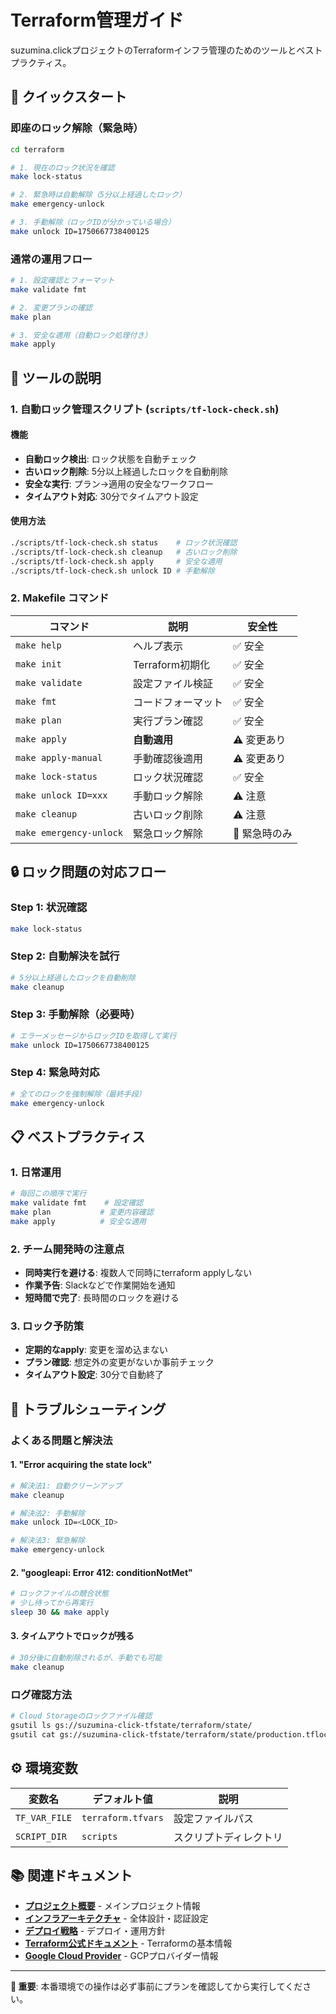 # Terraform管理ガイド

suzumina.clickプロジェクトのTerraformインフラ管理のためのツールとベストプラクティス。

## 🚀 クイックスタート

### 即座のロック解除（緊急時）

```bash
cd terraform

# 1. 現在のロック状況を確認
make lock-status

# 2. 緊急時は自動解除（5分以上経過したロック）
make emergency-unlock

# 3. 手動解除（ロックIDが分かっている場合）
make unlock ID=1750667738400125
```

### 通常の運用フロー

```bash
# 1. 設定確認とフォーマット
make validate fmt

# 2. 変更プランの確認
make plan

# 3. 安全な適用（自動ロック処理付き）
make apply
```

## 🔧 ツールの説明

### 1. 自動ロック管理スクリプト (`scripts/tf-lock-check.sh`)

#### 機能
- **自動ロック検出**: ロック状態を自動チェック
- **古いロック削除**: 5分以上経過したロックを自動削除
- **安全な実行**: プラン→適用の安全なワークフロー
- **タイムアウト対応**: 30分でタイムアウト設定

#### 使用方法
```bash
./scripts/tf-lock-check.sh status    # ロック状況確認
./scripts/tf-lock-check.sh cleanup   # 古いロック削除
./scripts/tf-lock-check.sh apply     # 安全な適用
./scripts/tf-lock-check.sh unlock ID # 手動解除
```

### 2. Makefile コマンド

| コマンド | 説明 | 安全性 |
|---------|-----|-------|
| `make help` | ヘルプ表示 | ✅ 安全 |
| `make init` | Terraform初期化 | ✅ 安全 |
| `make validate` | 設定ファイル検証 | ✅ 安全 |
| `make fmt` | コードフォーマット | ✅ 安全 |
| `make plan` | 実行プラン確認 | ✅ 安全 |
| `make apply` | **自動適用** | ⚠️ 変更あり |
| `make apply-manual` | 手動確認後適用 | ⚠️ 変更あり |
| `make lock-status` | ロック状況確認 | ✅ 安全 |
| `make unlock ID=xxx` | 手動ロック解除 | ⚠️ 注意 |
| `make cleanup` | 古いロック削除 | ⚠️ 注意 |
| `make emergency-unlock` | 緊急ロック解除 | 🚨 緊急時のみ |

## 🔒 ロック問題の対応フロー

### Step 1: 状況確認
```bash
make lock-status
```

### Step 2: 自動解決を試行
```bash
# 5分以上経過したロックを自動削除
make cleanup
```

### Step 3: 手動解除（必要時）
```bash
# エラーメッセージからロックIDを取得して実行
make unlock ID=1750667738400125
```

### Step 4: 緊急時対応
```bash
# 全てのロックを強制解除（最終手段）
make emergency-unlock
```

## 📋 ベストプラクティス

### 1. 日常運用
```bash
# 毎回この順序で実行
make validate fmt    # 設定確認
make plan           # 変更内容確認
make apply          # 安全な適用
```

### 2. チーム開発時の注意点
- **同時実行を避ける**: 複数人で同時にterraform applyしない
- **作業予告**: Slackなどで作業開始を通知
- **短時間で完了**: 長時間のロックを避ける

### 3. ロック予防策
- **定期的なapply**: 変更を溜め込まない
- **プラン確認**: 想定外の変更がないか事前チェック
- **タイムアウト設定**: 30分で自動終了

## 🚨 トラブルシューティング

### よくある問題と解決法

#### 1. "Error acquiring the state lock"
```bash
# 解決法1: 自動クリーンアップ
make cleanup

# 解決法2: 手動解除
make unlock ID=<LOCK_ID>

# 解決法3: 緊急解除
make emergency-unlock
```

#### 2. "googleapi: Error 412: conditionNotMet"
```bash
# ロックファイルの競合状態
# 少し待ってから再実行
sleep 30 && make apply
```

#### 3. タイムアウトでロックが残る
```bash
# 30分後に自動削除されるが、手動でも可能
make cleanup
```

### ログ確認方法
```bash
# Cloud Storageのロックファイル確認
gsutil ls gs://suzumina-click-tfstate/terraform/state/
gsutil cat gs://suzumina-click-tfstate/terraform/state/production.tflock
```

## ⚙️ 環境変数

| 変数名 | デフォルト値 | 説明 |
|--------|-------------|------|
| `TF_VAR_FILE` | `terraform.tfvars` | 設定ファイルパス |
| `SCRIPT_DIR` | `scripts` | スクリプトディレクトリ |

## 📚 関連ドキュメント

- **[プロジェクト概要](../README.md)** - メインプロジェクト情報
- **[インフラアーキテクチャ](../docs/INFRASTRUCTURE_ARCHITECTURE.md)** - 全体設計・認証設定
- **[デプロイ戦略](../docs/DEPLOYMENT_STRATEGY.md)** - デプロイ・運用方針
- **[Terraform公式ドキュメント](https://www.terraform.io/docs)** - Terraformの基本情報
- **[Google Cloud Provider](https://registry.terraform.io/providers/hashicorp/google/latest/docs)** - GCPプロバイダー情報

---

**🔴 重要**: 本番環境での操作は必ず事前にプランを確認してから実行してください。